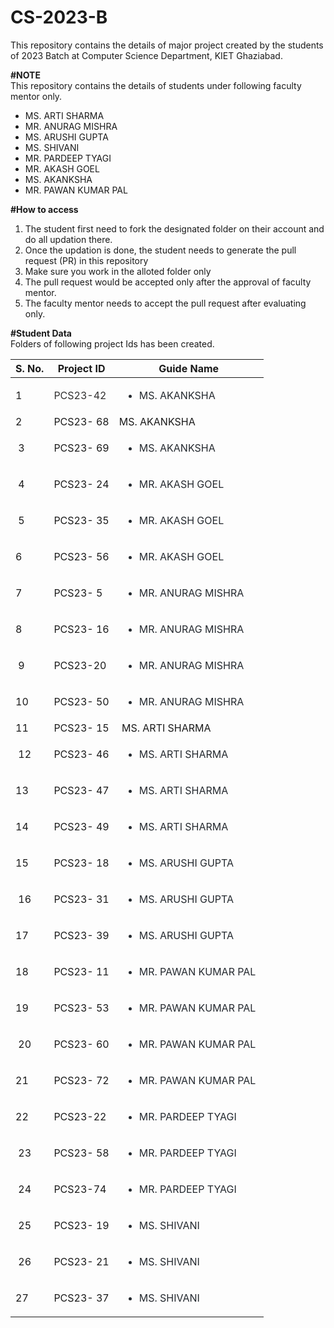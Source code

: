 # CS-2023-B
This repository contains the details of major project created by the students of 2023 Batch at Computer Science Department, KIET Ghaziabad.<br>

<b>#NOTE</b><br>
This repository contains the details of students under following faculty mentor only.<br>
<ul>
  <li>MS. ARTI SHARMA</li>
  <li>MR. ANURAG MISHRA</li>
  <li>MS. ARUSHI GUPTA</li>
  <li>MS. SHIVANI</li>
  <li>MR. PARDEEP TYAGI</li>
  <li>MR. AKASH GOEL</li>
  <li>MS. AKANKSHA</li>
  <li>MR. PAWAN KUMAR PAL</li>
</ul>
  
<b>#How to access</b><br>
<ol>
  <li>The student first need to fork the designated folder on their account and do all updation there.</li>
  <li>Once the updation is done, the student needs to generate the pull request (PR) in this repository</li>
  <li>Make sure you work in the alloted folder only</li>
  <li>The pull request would be accepted only after the approval of faculty mentor.</li>
  <li>The faculty mentor needs to accept the pull request after evaluating only.</li>
 </ol>

<b>#Student Data</b><br>
Folders of following project Ids has been created.<br>
	<table>
		<thead>
			<tr>
				<th>S. No.</th>
				<th>Project ID</th>
				<th>Guide Name</th>
			</tr>
		</thead>
		<tbody>
			<tr>
				<td>1</td>
				<td><font color="#313030">PCS23-42</font></td>
				<td><ul dir="auto" style="box-sizing: border-box; padding-left: 2em; margin-bottom: 16px; color: rgb(36, 41, 47); font-family: -apple-system, BlinkMacSystemFont, &quot;Segoe UI&quot;, Helvetica, Arial, sans-serif, &quot;Apple Color Emoji&quot;, &quot;Segoe UI Emoji&quot;; text-align: start;"><li style="box-sizing: border-box; margin-top: 0.25em;">MS. AKANKSHA</li></ul></td>
			</tr>
			<tr>
				<td>2</td>
				<td>PCS23- 68</td>
				<td>MS. AKANKSHA</td>
			</tr>
			<tr>
				<td>&nbsp;3</td>
				<td>PCS23- 69</td>
				<td><ul dir="auto" style="box-sizing: border-box; padding-left: 2em; margin-bottom: 16px; color: rgb(36, 41, 47); font-family: -apple-system, BlinkMacSystemFont, &quot;Segoe UI&quot;, Helvetica, Arial, sans-serif, &quot;Apple Color Emoji&quot;, &quot;Segoe UI Emoji&quot;; text-align: start;"><li style="box-sizing: border-box; margin-top: 0.25em;">MS. AKANKSHA</li></ul></td>
			</tr>
			<tr>
				<td>&nbsp;4</td>
				<td>PCS23- 24</td>
				<td><ul dir="auto" style="box-sizing: border-box; padding-left: 2em; margin-bottom: 16px; color: rgb(36, 41, 47); font-family: -apple-system, BlinkMacSystemFont, &quot;Segoe UI&quot;, Helvetica, Arial, sans-serif, &quot;Apple Color Emoji&quot;, &quot;Segoe UI Emoji&quot;; text-align: start;"><li style="box-sizing: border-box; margin-top: 0.25em;">MR. AKASH GOEL</li></ul></td>
			</tr>
			<tr>
				<td>&nbsp;5</td>
				<td>PCS23- 35</td>
				<td><ul dir="auto" style="box-sizing: border-box; padding-left: 2em; margin-bottom: 16px; color: rgb(36, 41, 47); font-family: -apple-system, BlinkMacSystemFont, &quot;Segoe UI&quot;, Helvetica, Arial, sans-serif, &quot;Apple Color Emoji&quot;, &quot;Segoe UI Emoji&quot;; text-align: start;"><li style="box-sizing: border-box; margin-top: 0.25em;">MR. AKASH GOEL</li></ul></td>
			</tr>
			<tr>
				<td>6&nbsp;</td>
				<td>PCS23- 56</td>
				<td><ul dir="auto" style="box-sizing: border-box; padding-left: 2em; margin-bottom: 16px; color: rgb(36, 41, 47); font-family: -apple-system, BlinkMacSystemFont, &quot;Segoe UI&quot;, Helvetica, Arial, sans-serif, &quot;Apple Color Emoji&quot;, &quot;Segoe UI Emoji&quot;; text-align: start;"><li style="box-sizing: border-box; margin-top: 0.25em;">MR. AKASH GOEL</li></ul></td>
			</tr>
			<tr>
				<td>7&nbsp;</td>
				<td>PCS23- 5</td>
				<td><ul dir="auto" style="box-sizing: border-box; padding-left: 2em; margin-bottom: 16px; color: rgb(36, 41, 47); font-family: -apple-system, BlinkMacSystemFont, &quot;Segoe UI&quot;, Helvetica, Arial, sans-serif, &quot;Apple Color Emoji&quot;, &quot;Segoe UI Emoji&quot;; text-align: start;"><li style="box-sizing: border-box; margin-top: 0.25em;">MR. ANURAG MISHRA</li></ul></td>
			</tr>
			<tr>
				<td>8&nbsp;</td>
				<td>PCS23- 16</td>
				<td><ul dir="auto" style="box-sizing: border-box; padding-left: 2em; margin-bottom: 16px; color: rgb(36, 41, 47); font-family: -apple-system, BlinkMacSystemFont, &quot;Segoe UI&quot;, Helvetica, Arial, sans-serif, &quot;Apple Color Emoji&quot;, &quot;Segoe UI Emoji&quot;; text-align: start;"><li style="box-sizing: border-box; margin-top: 0.25em;">MR. ANURAG MISHRA</li></ul></td>
			</tr>
			<tr>
				<td>&nbsp;9</td>
				<td>PCS23-20&nbsp;</td>
				<td><ul dir="auto" style="box-sizing: border-box; padding-left: 2em; margin-bottom: 16px; color: rgb(36, 41, 47); font-family: -apple-system, BlinkMacSystemFont, &quot;Segoe UI&quot;, Helvetica, Arial, sans-serif, &quot;Apple Color Emoji&quot;, &quot;Segoe UI Emoji&quot;; text-align: start;"><li style="box-sizing: border-box; margin-top: 0.25em;">MR. ANURAG MISHRA</li></ul></td>
			</tr>
			<tr>
				<td>10&nbsp;</td>
				<td>PCS23- 50</td>
				<td><ul dir="auto" style="box-sizing: border-box; padding-left: 2em; margin-bottom: 16px; color: rgb(36, 41, 47); font-family: -apple-system, BlinkMacSystemFont, &quot;Segoe UI&quot;, Helvetica, Arial, sans-serif, &quot;Apple Color Emoji&quot;, &quot;Segoe UI Emoji&quot;; text-align: start;"><li style="box-sizing: border-box; margin-top: 0.25em;">MR. ANURAG MISHRA</li></ul></td>
			</tr>
			<tr>
				<td>11&nbsp;</td>
				<td>PCS23- 15</td>
				<td>&nbsp;MS. ARTI SHARMA</td>
			</tr>
			<tr>
				<td>&nbsp;12</td>
				<td>PCS23- 46</td>
				<td><ul dir="auto" style="box-sizing: border-box; padding-left: 2em; margin-bottom: 16px; color: rgb(36, 41, 47); font-family: -apple-system, BlinkMacSystemFont, &quot;Segoe UI&quot;, Helvetica, Arial, sans-serif, &quot;Apple Color Emoji&quot;, &quot;Segoe UI Emoji&quot;; text-align: start;"><li style="box-sizing: border-box;">MS. ARTI SHARMA</li></ul></td>
			</tr>
			<tr>
				<td>13&nbsp;</td>
				<td>PCS23- 47</td>
				<td><ul dir="auto" style="box-sizing: border-box; padding-left: 2em; margin-bottom: 16px; color: rgb(36, 41, 47); font-family: -apple-system, BlinkMacSystemFont, &quot;Segoe UI&quot;, Helvetica, Arial, sans-serif, &quot;Apple Color Emoji&quot;, &quot;Segoe UI Emoji&quot;; text-align: start;"><li style="box-sizing: border-box;">MS. ARTI SHARMA</li></ul></td>
			</tr>
			<tr>
				<td>14&nbsp;</td>
				<td>PCS23- 49</td>
				<td><ul dir="auto" style="box-sizing: border-box; padding-left: 2em; margin-bottom: 16px; color: rgb(36, 41, 47); font-family: -apple-system, BlinkMacSystemFont, &quot;Segoe UI&quot;, Helvetica, Arial, sans-serif, &quot;Apple Color Emoji&quot;, &quot;Segoe UI Emoji&quot;; text-align: start;"><li style="box-sizing: border-box;">MS. ARTI SHARMA&nbsp;</li></ul></td>
			</tr>
			<tr>
				<td>15&nbsp;</td>
				<td>PCS23- 18</td>
				<td><ul dir="auto" style="box-sizing: border-box; padding-left: 2em; margin-bottom: 16px; color: rgb(36, 41, 47); font-family: -apple-system, BlinkMacSystemFont, &quot;Segoe UI&quot;, Helvetica, Arial, sans-serif, &quot;Apple Color Emoji&quot;, &quot;Segoe UI Emoji&quot;; text-align: start;"><li style="box-sizing: border-box; margin-top: 0.25em;">MS. ARUSHI GUPTA&nbsp;</li></ul></td>
			</tr>
			<tr>
				<td>&nbsp;16</td>
				<td>PCS23- 31</td>
				<td><ul dir="auto" style="box-sizing: border-box; padding-left: 2em; margin-bottom: 16px; color: rgb(36, 41, 47); font-family: -apple-system, BlinkMacSystemFont, &quot;Segoe UI&quot;, Helvetica, Arial, sans-serif, &quot;Apple Color Emoji&quot;, &quot;Segoe UI Emoji&quot;; text-align: start;"><li style="box-sizing: border-box; margin-top: 0.25em;">MS. ARUSHI GUPTA&nbsp;</li></ul></td>
			</tr>
			<tr>
				<td>17&nbsp;</td>
				<td>PCS23- 39</td>
				<td><ul dir="auto" style="box-sizing: border-box; padding-left: 2em; margin-bottom: 16px; color: rgb(36, 41, 47); font-family: -apple-system, BlinkMacSystemFont, &quot;Segoe UI&quot;, Helvetica, Arial, sans-serif, &quot;Apple Color Emoji&quot;, &quot;Segoe UI Emoji&quot;; text-align: start;"><li style="box-sizing: border-box; margin-top: 0.25em;">MS. ARUSHI GUPTA&nbsp;</li></ul></td>
			</tr>
			<tr>
				<td>18&nbsp;</td>
				<td>PCS23- 11</td>
				<td><ul dir="auto" style="box-sizing: border-box; padding-left: 2em; margin-bottom: 16px; color: rgb(36, 41, 47); font-family: -apple-system, BlinkMacSystemFont, &quot;Segoe UI&quot;, Helvetica, Arial, sans-serif, &quot;Apple Color Emoji&quot;, &quot;Segoe UI Emoji&quot;; text-align: start;"><li style="box-sizing: border-box; margin-top: 0.25em;">MR. PAWAN KUMAR PAL&nbsp;</li></ul></td>
			</tr>
			<tr>
				<td>19&nbsp;</td>
				<td>PCS23- 53</td>
				<td><ul dir="auto" style="box-sizing: border-box; padding-left: 2em; margin-bottom: 16px; color: rgb(36, 41, 47); font-family: -apple-system, BlinkMacSystemFont, &quot;Segoe UI&quot;, Helvetica, Arial, sans-serif, &quot;Apple Color Emoji&quot;, &quot;Segoe UI Emoji&quot;; text-align: start;"><li style="box-sizing: border-box; margin-top: 0.25em;">MR. PAWAN KUMAR PAL&nbsp;</li></ul></td>
			</tr>
			<tr>
				<td>&nbsp;20</td>
				<td>PCS23- 60</td>
				<td><ul dir="auto" style="box-sizing: border-box; padding-left: 2em; margin-bottom: 16px; color: rgb(36, 41, 47); font-family: -apple-system, BlinkMacSystemFont, &quot;Segoe UI&quot;, Helvetica, Arial, sans-serif, &quot;Apple Color Emoji&quot;, &quot;Segoe UI Emoji&quot;; text-align: start;"><li style="box-sizing: border-box; margin-top: 0.25em;">MR. PAWAN KUMAR PAL&nbsp;</li></ul></td>
			</tr>
			<tr>
				<td>21&nbsp;</td>
				<td>PCS23- 72</td>
				<td><ul dir="auto" style="box-sizing: border-box; padding-left: 2em; margin-bottom: 16px; color: rgb(36, 41, 47); font-family: -apple-system, BlinkMacSystemFont, &quot;Segoe UI&quot;, Helvetica, Arial, sans-serif, &quot;Apple Color Emoji&quot;, &quot;Segoe UI Emoji&quot;; text-align: start;"><li style="box-sizing: border-box; margin-top: 0.25em;">MR. PAWAN KUMAR PAL&nbsp;</li></ul></td>
			</tr>
			<tr>
				<td>22&nbsp;</td>
				<td>PCS23-22&nbsp;</td>
				<td><ul dir="auto" style="box-sizing: border-box; padding-left: 2em; margin-bottom: 16px; color: rgb(36, 41, 47); font-family: -apple-system, BlinkMacSystemFont, &quot;Segoe UI&quot;, Helvetica, Arial, sans-serif, &quot;Apple Color Emoji&quot;, &quot;Segoe UI Emoji&quot;; text-align: start;"><li style="box-sizing: border-box; margin-top: 0.25em;">MR. PARDEEP TYAGI&nbsp;</li></ul></td>
			</tr>
			<tr>
				<td>&nbsp;23</td>
				<td>PCS23- 58</td>
				<td><ul dir="auto" style="box-sizing: border-box; padding-left: 2em; margin-bottom: 16px; color: rgb(36, 41, 47); font-family: -apple-system, BlinkMacSystemFont, &quot;Segoe UI&quot;, Helvetica, Arial, sans-serif, &quot;Apple Color Emoji&quot;, &quot;Segoe UI Emoji&quot;; text-align: start;"><li style="box-sizing: border-box; margin-top: 0.25em;">MR. PARDEEP TYAGI&nbsp;</li></ul></td>
			</tr>
			<tr>
				<td>&nbsp;24</td>
				<td>PCS23-74&nbsp;</td>
				<td><ul dir="auto" style="box-sizing: border-box; padding-left: 2em; margin-bottom: 16px; color: rgb(36, 41, 47); font-family: -apple-system, BlinkMacSystemFont, &quot;Segoe UI&quot;, Helvetica, Arial, sans-serif, &quot;Apple Color Emoji&quot;, &quot;Segoe UI Emoji&quot;; text-align: start;"><li style="box-sizing: border-box; margin-top: 0.25em;">MR. PARDEEP TYAGI&nbsp;</li></ul></td>
			</tr>
			<tr>
				<td>&nbsp;25</td>
				<td>PCS23- 19</td>
				<td><ul dir="auto" style="box-sizing: border-box; padding-left: 2em; margin-bottom: 16px; color: rgb(36, 41, 47); font-family: -apple-system, BlinkMacSystemFont, &quot;Segoe UI&quot;, Helvetica, Arial, sans-serif, &quot;Apple Color Emoji&quot;, &quot;Segoe UI Emoji&quot;; text-align: start;"><li style="box-sizing: border-box; margin-top: 0.25em;">MS. SHIVANI</li></ul></td>
			</tr>
			<tr>
				<td>&nbsp;26</td>
				<td>PCS23- 21</td>
				<td><ul dir="auto" style="box-sizing: border-box; padding-left: 2em; margin-bottom: 16px; color: rgb(36, 41, 47); font-family: -apple-system, BlinkMacSystemFont, &quot;Segoe UI&quot;, Helvetica, Arial, sans-serif, &quot;Apple Color Emoji&quot;, &quot;Segoe UI Emoji&quot;; text-align: start;"><li style="box-sizing: border-box; margin-top: 0.25em;">MS. SHIVANI</li></ul></td>
			</tr>
			<tr>
				<td>27&nbsp;</td>
				<td>PCS23- 37</td>
				<td><ul dir="auto" style="box-sizing: border-box; padding-left: 2em; margin-bottom: 16px; color: rgb(36, 41, 47); font-family: -apple-system, BlinkMacSystemFont, &quot;Segoe UI&quot;, Helvetica, Arial, sans-serif, &quot;Apple Color Emoji&quot;, &quot;Segoe UI Emoji&quot;; text-align: start;"><li style="box-sizing: border-box; margin-top: 0.25em;">MS. SHIVANI</li></ul></td>
			</tr>
		</tbody>
	</table>
